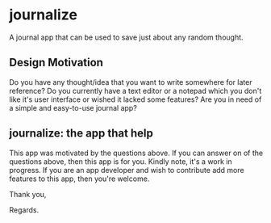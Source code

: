 # journalize

A journal app that can be used to save just about any random thought.

## Design Motivation

Do you have any thought/idea that you want to write somewhere for later reference?
Do you currently have a text editor or a notepad which you don't like it's user interface or wished it lacked some features?
Are you in need of a simple and easy-to-use journal app?

## journalize: the app that help
This app was motivated by the questions above. If you can answer on of the questions above, then this app is for you. Kindly note, it's a work in progress. If you are an app developer and wish to contribute add more features to this app, then you're welcome.

Thank you,

Regards.
